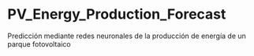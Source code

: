# PV_Energy_Production_Forecast
Predicción mediante redes neuronales de la producción de energía de un parque fotovoltaico
